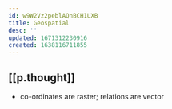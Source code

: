 ```yaml
---
id: w9W2Vz2peblAQnBCH1UXB
title: Geospatial
desc: ''
updated: 1671312230916
created: 1638116711855
---
```




## [[p.thought]]

- co-ordinates are raster; relations are vector
